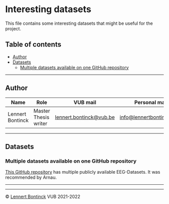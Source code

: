 # Interesting datasets

This file contains some interesting datasets that might be useful for the project.

## Table of contents

- [Author](#author)
- [Datasets](#datasets)
  * [Multiple datasets available on one GitHub repository](#multiple-datasets-available-on-one-github-repository)
<hr>


## Author

| Name             | Role                 | VUB mail                                                  | Personal mail                                               |
| ---------------- | -------------------- | --------------------------------------------------------- | ----------------------------------------------------------- |
| Lennert Bontinck | Master Thesis writer | [lennert.bontinck@vub.be](mailto:lennert.bontinck@vub.be) | [info@lennertbontinck.com](mailto:info@lennertbontinck.com) |

<hr>


## Datasets

### Multiple datasets available on one GitHub repository

[This GitHub repository](https://github.com/meagmohit/EEG-Datasets) has multiple publicly available EEG-Datasets. It was recommended by Arnau.

* * *
* * *
© [Lennert Bontinck](https://www.lennertbontinck.com/) VUB 2021-2022